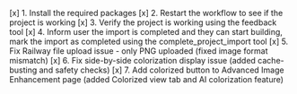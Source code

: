 [x] 1. Install the required packages
[x] 2. Restart the workflow to see if the project is working
[x] 3. Verify the project is working using the feedback tool
[x] 4. Inform user the import is completed and they can start building, mark the import as completed using the complete_project_import tool
[x] 5. Fix Railway file upload issue - only PNG uploaded (fixed image format mismatch)
[x] 6. Fix side-by-side colorization display issue (added cache-busting and safety checks)
[x] 7. Add colorized button to Advanced Image Enhancement page (added Colorized view tab and AI colorization feature)